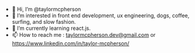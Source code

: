 - 👋 Hi, I’m @taylormcpherson
- 👀 I’m interested in front end development, ux engineering, dogs, coffee, surfing, and slow fashion. 
- 🌱 I’m currently learning react.js.
- 📫 How to reach me : taylormcpherson.dev@gmail.com or https://www.linkedin.com/in/taylor-mcpherson/

<!---
taylormcpherson/taylormcpherson is a ✨ special ✨ repository because its `README.md` (this file) appears on your GitHub profile.
You can click the Preview link to take a look at your changes.
--->
